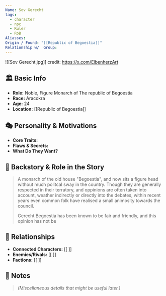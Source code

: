 ```yaml
---
Name: Sov Gerecht
tags:
  - character
  - npc
  - Ruler
  - RoB
Aliasses: 
Origin / Found: "[[Republic of Begoestia]]"
Relationship w/  Group:
---
```

![[Sov Gerecht.jpg]]
credit: https://x.com/ElbenherzArt
## 🏛️ Basic Info
- **Role:** Noble, Figure Monarch of The republic of Begoestia
- **Race:**  Aracokra
- **Age:**  24
- **Location:**  [[Republic of Begoestia]]

## 🎭 Personality & Motivations
- **Core Traits:**  
- **Flaws & Secrets:**  
- **What Do They Want?**  

## 📖 Backstory & Role in the Story
> A monarch of the old house "Begoestia", and now sits a figure head without much politcal sway in the country. Though they are generally respected in their terratory, and oppinions are often taken into account, weather indirectly or directly into the debates, within recent years even common folk have realised a small animosity towards the council. 
> 
> Gerecht Begoestia has been known to be fair and friendly, and this opinion has not be 
## 🔗 Relationships
- **Connected Characters:** [[ ]]
- **Enemies/Rivals:** [[ ]]
- **Factions:** [[ ]]

## 📝 Notes
> *(Miscellaneous details that might be useful later.)*  
